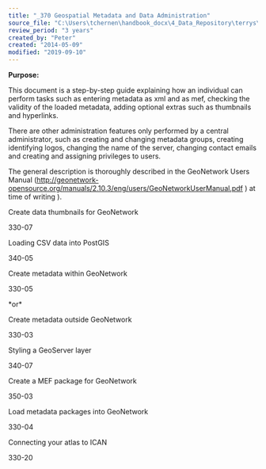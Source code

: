 ```yaml
---
title: "_370 Geospatial Metadata and Data Administration"
source_file: "C:\Users\tchernen\handbook_docx\4_Data_Repository\terrys\370 data handling best practices\_370 Geospatial Metadata and Data Administration.docx"
review_period: "3 years"
created_by: "Peter"
created: "2014-05-09"
modified: "2019-09-10"
---
```


**Purpose:**

This document is a step-by-step guide explaining how an individual can perform tasks such as entering metadata as xml and as mef, checking the validity of the loaded metadata, adding optional extras such as thumbnails and hyperlinks.

There are other administration features only performed by a central administrator, such as creating and changing metadata groups, creating identifying logos, changing the name of the server, changing contact emails and creating and assigning privileges to users.

The general description is thoroughly described in the GeoNetwork Users Manual (<http://geonetwork-opensource.org/manuals/2.10.3/eng/users/GeoNetworkUserManual.pdf> ) at time of writing ).

Create data thumbnails for GeoNetwork

330-07

Loading CSV data into PostGIS

340-05

Create metadata within GeoNetwork

330-05

\*or\*

Create metadata outside GeoNetwork

330-03

Styling a GeoServer layer

340-07

Create a MEF package for GeoNetwork

350-03

Load metadata packages into GeoNetwork

330-04

Connecting your atlas to ICAN

330-20
